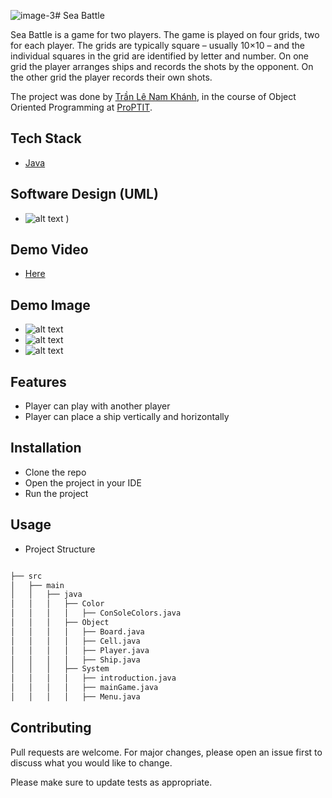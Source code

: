 ![image-3](https://github.com/user-attachments/assets/819aaa7e-6921-41b4-840b-37c432978375)# Sea Battle

Sea Battle is a game for two players. The game is played on four grids, two for each player. The grids are typically square – usually 10×10 – and the individual squares in the grid are identified by letter and number. On one grid the player arranges ships and records the shots by the opponent. On the other grid the player records their own shots.

The project was done by [Trần Lê Nam Khánh](https://github.com/KhanhTLN), in the course of Object Oriented Programming at [ProPTIT](https://proptit.com/).


## Tech Stack

- [Java](https://www.java.com/en/) 


## Software Design (UML)

- ![alt text](image-3.png)
)

## Demo Video

- [Here](https://youtu.be/0NMQx1pbSlo)

## Demo Image

- ![alt text](image.png)
- ![alt text](image-1.png)
- ![alt text](image-2.png)

## Features

- Player can play with another player
- Player can place a ship vertically and horizontally

## Installation

- Clone the repo
- Open the project in your IDE
- Run the project


## Usage

- Project Structure

```bash

├── src
│   ├── main
│   │   ├── java
│   │   │   ├── Color
│   │   │   │   ├── ConSoleColors.java
│   │   │   ├── Object
│   │   │   │   ├── Board.java
│   │   │   │   ├── Cell.java
│   │   │   │   ├── Player.java
│   │   │   │   ├── Ship.java
│   │   │   ├── System
│   │   │   │   ├── introduction.java
│   │   │   │   ├── mainGame.java
│   │   │   │   ├── Menu.java

```

## Contributing

Pull requests are welcome. For major changes, please open an issue first
to discuss what you would like to change.

Please make sure to update tests as appropriate.
